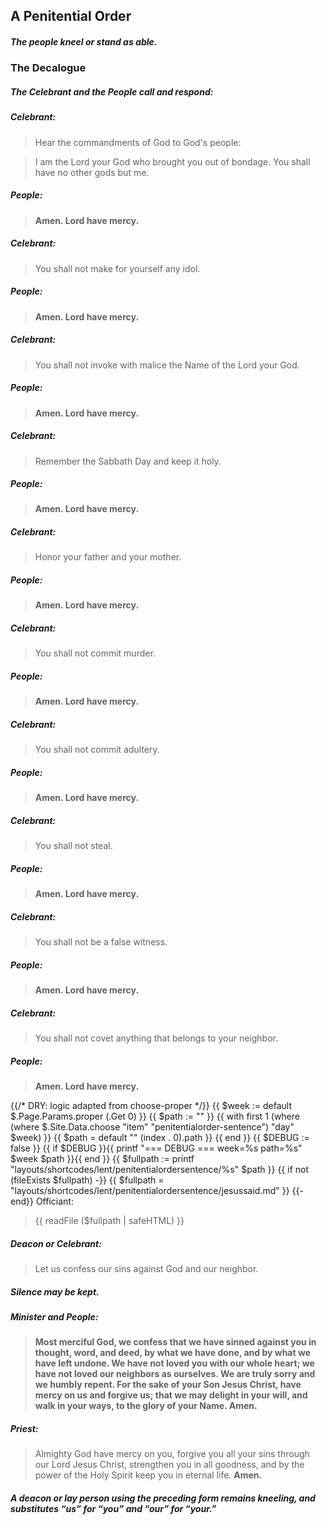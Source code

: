 ## A Penitential Order
##### The people kneel or stand as able.

### The Decalogue
##### The _Celebrant_ and the **People** call and respond:

##### Celebrant:
> Hear the commandments of God to God's people:

> I am the Lord your God who brought you out of bondage. You shall have no other gods but me.

##### **People:**
> **Amen. Lord have mercy.**

##### Celebrant:
> You shall not make for yourself any idol.

##### **People:**
> **Amen. Lord have mercy.**

##### Celebrant:
> You shall not invoke with malice the Name of the Lord your God.

##### **People:**
> **Amen. Lord have mercy.**

##### Celebrant:
> Remember the Sabbath Day and keep it holy.

##### **People:**
> **Amen. Lord have mercy.**

##### Celebrant:
> Honor your father and your mother.

##### **People:**
> **Amen. Lord have mercy.**

##### Celebrant:
> You shall not commit murder.

##### **People:**
> **Amen. Lord have mercy.**

##### Celebrant:
> You shall not commit adultery.

##### **People:**
> **Amen. Lord have mercy.**

##### Celebrant:
> You shall not steal.

##### **People:**
> **Amen. Lord have mercy.**

##### Celebrant:
> You shall not be a false witness.

##### **People:**
> **Amen. Lord have mercy.**

##### Celebrant:
> You shall not covet anything that belongs to your neighbor.

##### **People:**
> **Amen. Lord have mercy.**

{{/* DRY: logic adapted from choose-proper */}}
{{ $week := default $.Page.Params.proper (.Get 0) }}
{{ $path := "" }}
{{  with first 1 (where (where $.Site.Data.choose "item" "penitentialorder-sentence") "day" $week)  }}
   {{ $path = default "" (index . 0).path }}
{{ end }}
{{ $DEBUG := false }}
{{ if $DEBUG }}{{ printf "=== DEBUG === week=%s path=%s" $week $path }}{{ end }}
{{ $fullpath := printf "layouts/shortcodes/lent/penitentialordersentence/%s" $path }}
{{ if not (fileExists $fullpath) -}}
  {{ $fullpath = "layouts/shortcodes/lent/penitentialordersentence/jesussaid.md" }}
{{- end}}
Officiant:
> {{ readFile ($fullpath | safeHTML) }}


##### Deacon or Celebrant:
> Let us confess our sins against God and our neighbor.

##### Silence may be kept.

##### **Minister and People:**
> **Most merciful God,
we confess that we have sinned against you
in thought, word, and deed,
by what we have done,
and by what we have left undone.
We have not loved you with our whole heart;
we have not loved our neighbors as ourselves.
We are truly sorry and we humbly repent.
For the sake of your Son Jesus Christ,
have mercy on us and forgive us;
that we may delight in your will,
and walk in your ways,
to the glory of your Name. Amen.**

##### Priest:
> Almighty God have mercy on you, forgive you all your sins through our Lord Jesus Christ, strengthen you in all goodness, and by the power of the Holy Spirit keep you in eternal life. **Amen.**

##### A deacon or lay person using the preceding form remains kneeling, and substitutes “us” for “you” and “our” for “your.”
